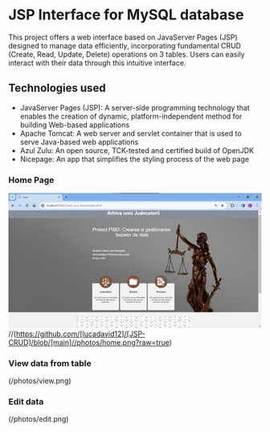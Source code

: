 # JSP Interface for MySQL database

This project offers a web interface based on JavaServer Pages (JSP) designed to manage data efficiently, incorporating fundamental CRUD (Create, Read, Update, Delete) operations on 3 tables. Users can easily interact with their data through this intuitive interface.

## Technologies used
- JavaServer Pages (JSP): A server-side programming technology that enables the creation of dynamic, platform-independent method for building Web-based applications
- Apache Tomcat: A web server and servlet container that is used to serve Java-based web applications
- Azul Zulu: An open source, TCK-tested and certified build of OpenJDK
- Nicepage: An app that simplifies the styling process of the web page

### Home Page
![home](/photos/home.png)
//(https://github.com/[lucadavid12]/[JSP-CRUD]/blob/[main]//photos/home.png?raw=true)

### View data from table 
(/photos/view.png)

### Edit data
(/photos/edit.png)
